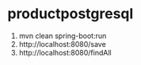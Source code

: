 # productpostgresql

1. mvn clean spring-boot:run
2. http://localhost:8080/save
3. http://localhost:8080/findAll
